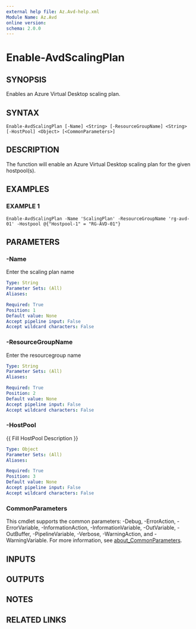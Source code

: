 ```yaml
---
external help file: Az.Avd-help.xml
Module Name: Az.Avd
online version:
schema: 2.0.0
---
```


# Enable-AvdScalingPlan

## SYNOPSIS
Enables an Azure Virtual Desktop scaling plan.

## SYNTAX

```
Enable-AvdScalingPlan [-Name] <String> [-ResourceGroupName] <String> [-HostPool] <Object> [<CommonParameters>]
```

## DESCRIPTION
The function will enable an Azure Virtual Desktop scaling plan for the given hostpool(s).

## EXAMPLES

### EXAMPLE 1
```
Enable-AvdScalingPlan -Name 'ScalingPlan' -ResourceGroupName 'rg-avd-01' -Hostpool @{"Hostpool-1" = "RG-AVD-01"}
```

## PARAMETERS

### -Name
Enter the scaling plan name

```yaml
Type: String
Parameter Sets: (All)
Aliases:

Required: True
Position: 1
Default value: None
Accept pipeline input: False
Accept wildcard characters: False
```

### -ResourceGroupName
Enter the resourcegroup name

```yaml
Type: String
Parameter Sets: (All)
Aliases:

Required: True
Position: 2
Default value: None
Accept pipeline input: False
Accept wildcard characters: False
```

### -HostPool
{{ Fill HostPool Description }}

```yaml
Type: Object
Parameter Sets: (All)
Aliases:

Required: True
Position: 3
Default value: None
Accept pipeline input: False
Accept wildcard characters: False
```

### CommonParameters
This cmdlet supports the common parameters: -Debug, -ErrorAction, -ErrorVariable, -InformationAction, -InformationVariable, -OutVariable, -OutBuffer, -PipelineVariable, -Verbose, -WarningAction, and -WarningVariable. For more information, see [about_CommonParameters](http://go.microsoft.com/fwlink/?LinkID=113216).

## INPUTS

## OUTPUTS

## NOTES

## RELATED LINKS
